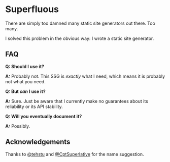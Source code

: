 # Superfluous

There are simply too damned many static site generators out there. Too many.

I solved this problem in the obvious way: I wrote a static site generator.

## FAQ

**Q: Should I use it?**

**A:** Probably not. This SSG is _exactly_ what I need, which means it is probably not what you need.

**Q: But _can_ I use it?**

**A:** Sure. Just be aware that I currently make no guarantees about its reliability or its API stability.

**Q: Will you eventually document it?**

**A:** Possibly.

## Acknowledgements

Thanks to [@tehstu](https://hachyderm.io/@tehstu) and [@CptSuperlative](https://hachyderm.io/@CptSuperlative@toot.cat) for the name suggestion.
